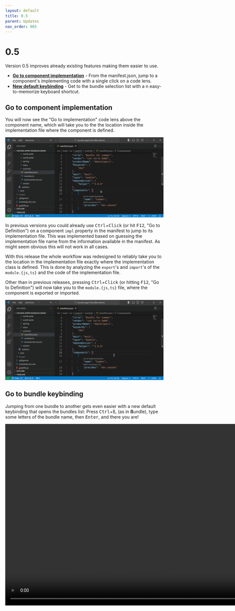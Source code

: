 ```yaml
---
layout: default
title: 0.5
parent: Updates
nav_order: 965
---
```

# 0.5

Version 0.5 improves already existing features making them easier to use.

* **[Go to component implementation](#go-to-component-implementation)** - From the manifest.json, jump to a component's implementing code with a single click on a code lens.
* **[New default keybinding](#go-to-bundle-keybinding)** - Get to the bundle selection list with a n easy-to-memorize keyboard shortcut.

## Go to component implementation

You will now see the "Go to implementation" code lens above the component name, which will take you to the the location inside the implementation file where the component is defined.

![&quot;Go to implementation&quot; for components](../images/feature_component_goto_implementation.gif)

In previous versions you could already use <kbd>Ctrl</kbd>+<kbd>Click</kbd> (or hit <kbd>F12</kbd>, "Go to Definition") on a component `impl` property in the manifest to jump to its implementation file.
This was implemented based on guessing the implementation file name from the information available in the manifest.
As might seem obvious this will not work in all cases.

With this release the whole workflow was redesigned to reliably take you to the location in the implementation file exactly where the implementation class is defined.
This is done by analyzing the `export`'s and `import`'s of the `module.{js,ts}` and the code of the implementation file.

Other than in previous releases, pressing <kbd>Ctrl</kbd>+<kbd>Click</kbd> (or hitting <kbd>F12</kbd>, "Go to Definition") will now take you to the `module.{js,ts}` file, where the component is exported or imported.

![&quot;Go to Definition&quot; for components](../images/feature_component_goto_definition.gif)

## Go to bundle keybinding

Jumping from one bundle to another gets even easier with a new default keybinding that opens the bundles list: Press <kbd>Ctrl</kbd>+<kbd>ß</kbd>, (as in **ß**undle), type some letters of the bundle name, then <kbd>Enter</kbd>, and there you are!

<video controls width="1155">
  <source src="../images/updates/v0.5.0/feature_bundle_open03.webm" type="video/webm" />
  Download the
  <a href="../images/updates/v0.5.0/feature_bundle_open03.webm">WEBM</a>
  video.
</video>

